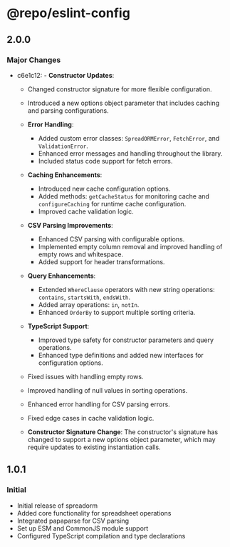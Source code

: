 # @repo/eslint-config

## 2.0.0

### Major Changes

- c6e1c12: - **Constructor Updates**:

  - Changed constructor signature for more flexible configuration.
  - Introduced a new options object parameter that includes caching and parsing configurations.
  - **Error Handling**:
    - Added custom error classes: `SpreadORMError`, `FetchError`, and `ValidationError`.
    - Enhanced error messages and handling throughout the library.
    - Included status code support for fetch errors.
  - **Caching Enhancements**:
    - Introduced new cache configuration options.
    - Added methods: `getCacheStatus` for monitoring cache and `configureCaching` for runtime cache configuration.
    - Improved cache validation logic.
  - **CSV Parsing Improvements**:
    - Enhanced CSV parsing with configurable options.
    - Implemented empty column removal and improved handling of empty rows and whitespace.
    - Added support for header transformations.
  - **Query Enhancements**:
    - Extended `WhereClause` operators with new string operations: `contains`, `startsWith`, `endsWith`.
    - Added array operations: `in`, `notIn`.
    - Enhanced `OrderBy` to support multiple sorting criteria.
  - **TypeScript Support**:

    - Improved type safety for constructor parameters and query operations.
    - Enhanced type definitions and added new interfaces for configuration options.

  - Fixed issues with handling empty rows.
  - Improved handling of null values in sorting operations.
  - Enhanced error handling for CSV parsing errors.
  - Fixed edge cases in cache validation logic.
  - **Constructor Signature Change**: The constructor's signature has changed to support a new options object parameter, which may require updates to existing instantiation calls.

## 1.0.1

### Initial

- Initial release of spreadorm
- Added core functionality for spreadsheet operations
- Integrated papaparse for CSV parsing
- Set up ESM and CommonJS module support
- Configured TypeScript compilation and type declarations
